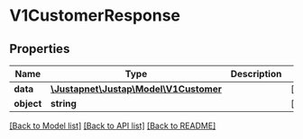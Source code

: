 # V1CustomerResponse

## Properties
Name | Type | Description | Notes
------------ | ------------- | ------------- | -------------
**data** | [**\Justapnet\Justap\Model\V1Customer**](V1Customer.md) |  | [optional] 
**object** | **string** |  | [optional] 

[[Back to Model list]](../README.md#documentation-for-models) [[Back to API list]](../README.md#documentation-for-api-endpoints) [[Back to README]](../README.md)


